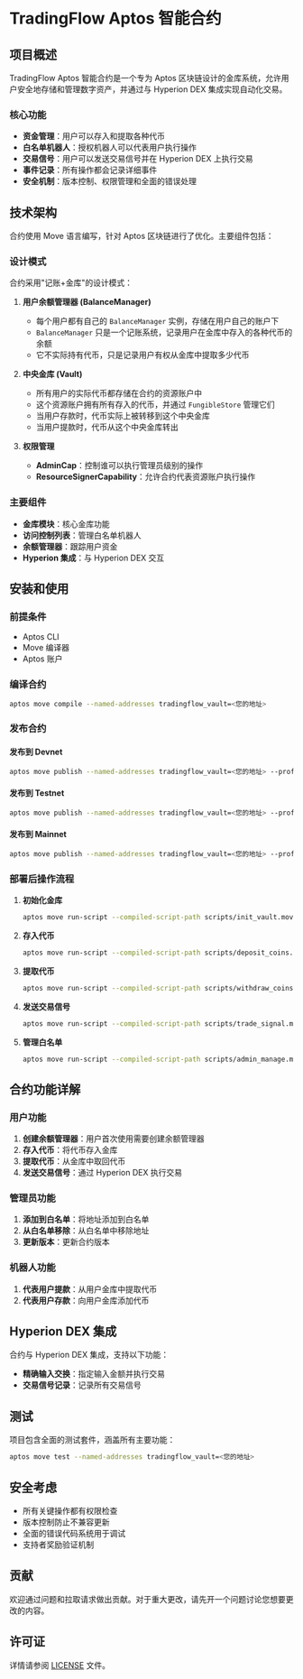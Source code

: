 # TradingFlow Aptos 智能合约

## 项目概述

TradingFlow Aptos 智能合约是一个专为 Aptos 区块链设计的金库系统，允许用户安全地存储和管理数字资产，并通过与 Hyperion DEX 集成实现自动化交易。

### 核心功能

- **资金管理**：用户可以存入和提取各种代币
- **白名单机器人**：授权机器人可以代表用户执行操作
- **交易信号**：用户可以发送交易信号并在 Hyperion DEX 上执行交易
- **事件记录**：所有操作都会记录详细事件
- **安全机制**：版本控制、权限管理和全面的错误处理

## 技术架构

合约使用 Move 语言编写，针对 Aptos 区块链进行了优化。主要组件包括：

### 设计模式

合约采用"记账+金库"的设计模式：

1. **用户余额管理器 (BalanceManager)**
   - 每个用户都有自己的 `BalanceManager` 实例，存储在用户自己的账户下
   - `BalanceManager` 只是一个记账系统，记录用户在金库中存入的各种代币的余额
   - 它不实际持有代币，只是记录用户有权从金库中提取多少代币

2. **中央金库 (Vault)**
   - 所有用户的实际代币都存储在合约的资源账户中
   - 这个资源账户拥有所有存入的代币，并通过 `FungibleStore` 管理它们
   - 当用户存款时，代币实际上被转移到这个中央金库
   - 当用户提款时，代币从这个中央金库转出

3. **权限管理**
   - **AdminCap**：控制谁可以执行管理员级别的操作
   - **ResourceSignerCapability**：允许合约代表资源账户执行操作

### 主要组件

- **金库模块**：核心金库功能
- **访问控制列表**：管理白名单机器人
- **余额管理器**：跟踪用户资金
- **Hyperion 集成**：与 Hyperion DEX 交互

## 安装和使用

### 前提条件

- Aptos CLI
- Move 编译器
- Aptos 账户

### 编译合约

```bash
aptos move compile --named-addresses tradingflow_vault=<您的地址>
```

### 发布合约

#### 发布到 Devnet

```bash
aptos move publish --named-addresses tradingflow_vault=<您的地址> --profile default
```

#### 发布到 Testnet

```bash
aptos move publish --named-addresses tradingflow_vault=<您的地址> --profile <testnet配置名称>
```

#### 发布到 Mainnet

```bash
aptos move publish --named-addresses tradingflow_vault=<您的地址> --profile <mainnet配置名称>
```

### 部署后操作流程

1. **初始化金库**
   ```bash
   aptos move run-script --compiled-script-path scripts/init_vault.move --profile <配置名称>
   ```

2. **存入代币**
   ```bash
   aptos move run-script --compiled-script-path scripts/deposit_coins.move --args <代币元数据> <金额> --profile <配置名称>
   ```

3. **提取代币**
   ```bash
   aptos move run-script --compiled-script-path scripts/withdraw_coins.move --args <代币元数据> <金额> --profile <配置名称>
   ```

4. **发送交易信号**
   ```bash
   aptos move run-script --compiled-script-path scripts/trade_signal.move --args <参数...> --profile <配置名称>
   ```

5. **管理白名单**
   ```bash
   aptos move run-script --compiled-script-path scripts/admin_manage.move --args <操作> <地址> --profile <配置名称>
   ```

## 合约功能详解

### 用户功能

1. **创建余额管理器**：用户首次使用需要创建余额管理器
2. **存入代币**：将代币存入金库
3. **提取代币**：从金库中取回代币
4. **发送交易信号**：通过 Hyperion DEX 执行交易

### 管理员功能

1. **添加到白名单**：将地址添加到白名单
2. **从白名单移除**：从白名单中移除地址
3. **更新版本**：更新合约版本

### 机器人功能

1. **代表用户提款**：从用户金库中提取代币
2. **代表用户存款**：向用户金库添加代币

## Hyperion DEX 集成

合约与 Hyperion DEX 集成，支持以下功能：

- **精确输入交换**：指定输入金额并执行交易
- **交易信号记录**：记录所有交易信号

## 测试

项目包含全面的测试套件，涵盖所有主要功能：

```bash
aptos move test --named-addresses tradingflow_vault=<您的地址>
```

## 安全考虑

- 所有关键操作都有权限检查
- 版本控制防止不兼容更新
- 全面的错误代码系统用于调试
- 支持者奖励验证机制

## 贡献

欢迎通过问题和拉取请求做出贡献。对于重大更改，请先开一个问题讨论您想要更改的内容。

## 许可证

详情请参阅 [LICENSE](LICENSE) 文件。
